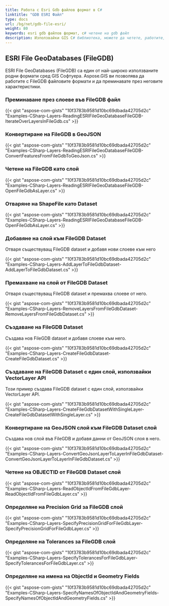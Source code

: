 ```yaml
---
title: Работа с Esri Gdb файлов формат в C#
linktitle: "GDB ESRI Файл"
type: docs
url: /bg/net/gdb-file-esri/
weight: 80
keywords: esri gdb файлов формат, c# четене на gdb файл
description: Използвайки GIS C# библиотека, можете да четете, работите, конвертирате или манипулирате ESRI File GeoDatabases FileGDB формат.
---
```


## **ESRI File GeoDatabases (FileGDB)**
ESRI File GeoDatabases (FileGDB) са един от най-широко използваните родни формати сред GIS Софтуера. Aspose.GIS ви позволява да работите с FileGDB файловите формати и да преминавате през неговите характеристики.
### **Преминаване през слоеве във FileGDB файл**
{{< gist "aspose-com-gists" "10f3783b9581d10bc69dbada42705d2c" "Examples-CSharp-Layers-ReadingESRIFileGeoDatabaseFileGDB-IterateOverLayersInFileGdb.cs" >}}
### **Конвертиране на FileGDB в GeoJSON**
{{< gist "aspose-com-gists" "10f3783b9581d10bc69dbada42705d2c" "Examples-CSharp-Layers-ReadingESRIFileGeoDatabaseFileGDB-ConvertFeaturesFromFileGdbToGeoJson.cs" >}}
### **Четене на FileGDB като слой**
{{< gist "aspose-com-gists" "10f3783b9581d10bc69dbada42705d2c" "Examples-CSharp-Layers-ReadingESRIFileGeoDatabaseFileGDB-OpenFileGdbAsLayer.cs" >}}
### **Отваряне на ShapeFile като Dataset**
{{< gist "aspose-com-gists" "10f3783b9581d10bc69dbada42705d2c" "Examples-CSharp-Layers-ReadingESRIFileGeoDatabaseFileGDB-OpenFileGdbAsLayer.cs" >}}
### **Добавяне на слой към FileGDB Dataset**
Отваря съществуващ FileGDB dataset и добавя нови слоеве към него

{{< gist "aspose-com-gists" "10f3783b9581d10bc69dbada42705d2c" "Examples-CSharp-Layers-AddLayerToFileGdbDataset-AddLayerToFileGdbDataset.cs" >}}
### **Премахване на слой от FileGDB Dataset**
Отваря съществуващ FileGDB dataset и премахва слоеве от него.

{{< gist "aspose-com-gists" "10f3783b9581d10bc69dbada42705d2c" "Examples-CSharp-Layers-RemoveLayersFromFileGdbDataset-RemoveLayersFromFileGdbDataset.cs" >}}
### **Създаване на FileGDB Dataset**
Създава нов FileGDB dataset и добавя слоеве към него.

{{< gist "aspose-com-gists" "10f3783b9581d10bc69dbada42705d2c" "Examples-CSharp-Layers-CreateFileGdbDataset-CreateFileGdbDataset.cs" >}}
### **Създаване на FileGDB Dataset с един слой, използвайки VectorLayer API**
Този пример създава FileGDB dataset с един слой, използвайки VectorLayer API.

{{< gist "aspose-com-gists" "10f3783b9581d10bc69dbada42705d2c" "Examples-CSharp-Layers-CreateFileGdbDatasetWithSingleLayer-CreateFileGdbDatasetWithSingleLayer.cs" >}}
### **Конвертиране на GeoJSON слой към FileGDB Dataset слой**
Създава нов слой във FileGDB и добавя данни от GeoJSON слоя в него.

{{< gist "aspose-com-gists" "10f3783b9581d10bc69dbada42705d2c" "Examples-CSharp-Layers-ConvertGeoJsonLayerToLayerInFileGdbDataset-ConvertGeoJsonLayerToLayerInFileGdbDataset.cs" >}}
### **Четене на OBJECTID от FileGDB Dataset слой**
{{< gist "aspose-com-gists" "10f3783b9581d10bc69dbada42705d2c" "Examples-CSharp-Layers-ReadObjectIdFromFileGdbLayer-ReadObjectIdFromFileGdbLayer.cs" >}}
### **Определяне на Precision Grid за FileGDB слой**
{{< gist "aspose-com-gists" "10f3783b9581d10bc69dbada42705d2c" "Examples-CSharp-Layers-SpecifyPrecisionGridForFileGdbLayer-SpecifyPrecisionGridForFileGdbLayer.cs" >}}
### **Определяне на Tolerances за FileGDB слой**
{{< gist "aspose-com-gists" "10f3783b9581d10bc69dbada42705d2c" "Examples-CSharp-Layers-SpecifyTolerancesForFileGdbLayer-SpecifyTolerancesForFileGdbLayer.cs" >}}
### **Определяне на имена на ObjectId и Geometry Fields**
{{< gist "aspose-com-gists" "10f3783b9581d10bc69dbada42705d2c" "Examples-CSharp-Layers-SpecifyNamesOfObjectIdAndGeometryFields-SpecifyNamesOfObjectIdAndGeometryFields.cs" >}}
